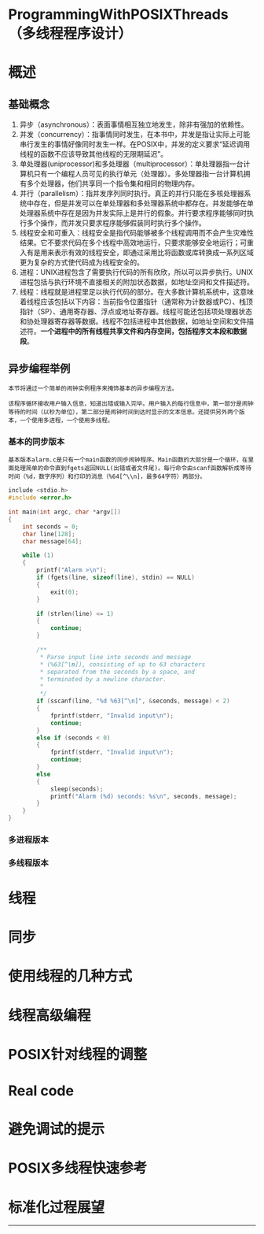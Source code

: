 # ProgrammingWithPOSIXThreads（多线程程序设计）

# 概述

## 基础概念

1. 异步（asynchronous）：表面事情相互独立地发生，除非有强加的依赖性。
2. 并发（concurrency）：指事情同时发生，在本书中，并发是指让实际上可能串行发生的事情好像同时发生一样。在POSIX中，并发的定义要求“延迟调用线程的函数不应该导致其他线程的无限期延迟”。
3. 单处理器(uniprocessor)和多处理器（multiprocessor）：单处理器指一台计算机只有一个编程人员可见的执行单元（处理器）。多处理器指一台计算机拥有多个处理器，他们共享同一个指令集和相同的物理内存。
4. 并行（parallelism）：指并发序列同时执行。真正的并行只能在多核处理器系统中存在，但是并发可以在单处理器和多处理器系统中都存在。并发能够在单处理器系统中存在是因为并发实际上是并行的假象。并行要求程序能够同时执行多个操作，而并发只要求程序能够假装同时执行多个操作。
5. 线程安全和可重入：线程安全是指代码能够被多个线程调用而不会产生灾难性结果。它不要求代码在多个线程中高效地运行，只要求能够安全地运行；可重入有是用来表示有效的线程安全，即通过采用比将函数或库转换成一系列区域更为复杂的方式使代码成为线程安全的。
6. 进程：UNIX进程包含了需要执行代码的所有欣欣，所以可以异步执行。UNIX进程包括与执行环境不直接相关的附加状态数据，如地址空间和文件描述符。
7. 线程：线程就是进程里足以执行代码的部分。在大多数计算机系统中，这意味着线程应该包括以下内容：当前指令位置指针（通常称为计数器或PC）、栈顶指针（SP）、通用寄存器、浮点或地址寄存器。线程可能还包括项处理器状态和协处理器寄存器等数据。线程不包括进程中其他数据，如地址空间和文件描述符。**一个进程中的所有线程共享文件和内存空间，包括程序文本段和数据段**。

## 异步编程举例

    本节将通过一个简单的闹钟实例程序来掩饰基本的异步编程方法。

    该程序循环接收用户输入信息，知道出错或输入完毕。用户输入的每行信息中，第一部分是闹钟等待的时间（以秒为单位），第二部分是闹钟时间到达时显示的文本信息。还提供另外两个版本，一个使用多进程，一个使用多线程。

### 基本的同步版本

    基本版本alarm.c是只有一个main函数的同步闹钟程序。Main函数的大部分是一个循环，在里面处理简单的命令直到fgets返回NULL(出错或者文件尾)。每行命令由scanf函数解析成等待时间（%d，数字序列）和打印的消息（%64[^\\n]，最多64字符）两部分。

```c
include <stdio.h>
#include <error.h>

int main(int argc, char *argv[])
{
    int seconds = 0;
    char line[128];
    char message[64];

    while (1)
    {
        printf("Alarm >\n");
        if (fgets(line, sizeof(line), stdin) == NULL)
        {
            exit(0);
        }

        if (strlen(line) <= 1)
        {
            continue;
        }

        /**
         * Parse input line into seconds and message
         * (%63[^\n]), consisting of up to 63 characters
         * separated from the seconds by a space, and
         * terminated by a newline character.
         * 
         */
        if (sscanf(line, "%d %63[^\n]", &seconds, message) < 2)
        {
            fprintf(stderr, "Invalid input\n");
            continue;
        }
        else if (seconds < 0)
        {
            fprintf(stderr, "Invalid input\n");
            continue;
        }
        else
        {
            sleep(seconds);
            printf("Alarm (%d) seconds: %s\n", seconds, message);
        }
    }
}
```

### 多进程版本


### 多线程版本


# 线程

# 同步

# 使用线程的几种方式

# 线程高级编程

# POSIX针对线程的调整

# Real code

# 避免调试的提示

# POSIX多线程快速参考

# 标准化过程展望

---
